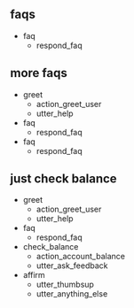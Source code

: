 ## faqs
* faq
    - respond_faq

## more faqs
* greet
    - action_greet_user
    - utter_help
* faq
    - respond_faq
* faq
    - respond_faq

## just check balance
* greet
    - action_greet_user
    - utter_help
* faq
    - respond_faq
* check_balance
    - action_account_balance
    - utter_ask_feedback
* affirm
    - utter_thumbsup
    - utter_anything_else